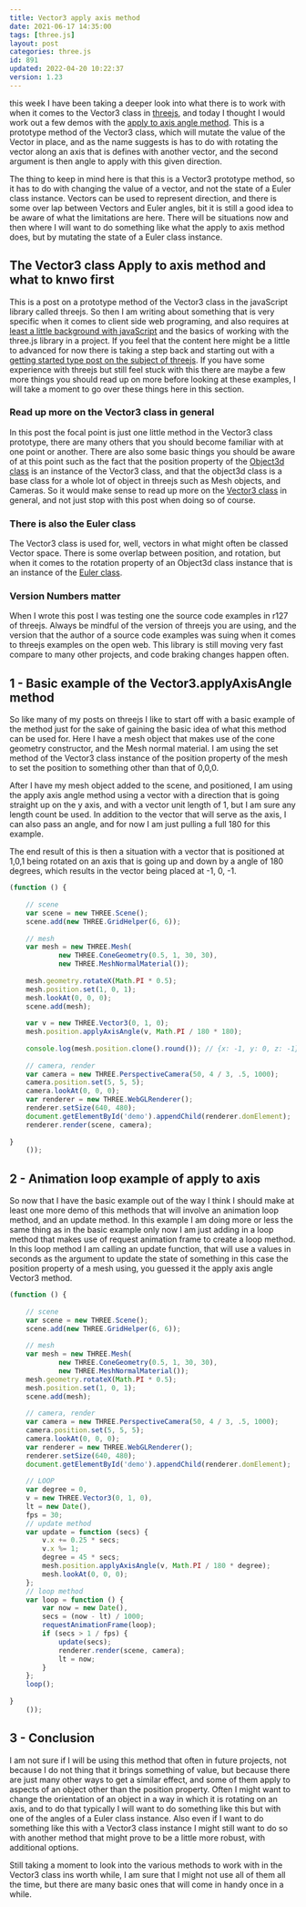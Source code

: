 ```yaml
---
title: Vector3 apply axis method
date: 2021-06-17 14:35:00
tags: [three.js]
layout: post
categories: three.js
id: 891
updated: 2022-04-20 10:22:37
version: 1.23
---
```


this week I have been taking a deeper look into what there is to work with when it comes to the Vector3 class in [threejs](https://threejs.org/docs/index.html#manual/en/introduction/Creating-a-scene), and today I thought I would work out a few demos with the [apply to axis angle method](https://threejs.org/docs/#api/en/math/Vector3.applyAxisAngle). This is a prototype method of the Vector3 class, which will mutate the value of the Vector in place, and as the name suggests is has to do with rotating the vector along an axis that is defines with another vector, and the second argument is then angle to apply with this given direction.

The thing to keep in mind here is that this is a Vector3 prototype method, so it has to do with changing the value of a vector, and not the state of a Euler class instance. Vectors can be used to represent direction, and there is some over lap between Vectors and Euler angles, bit it is still a good idea to be aware of what the limitations are here. There will be situations now and then where I will want to do something like what the apply to axis method does, but by mutating the state of a Euler class instance.

<!-- more -->

## The Vector3 class Apply to axis method and what to knwo first

This is a post on a prototype method of the Vector3 class in the javaScript library called threejs. So then I am writing about something that is very specific when it comes to client side web programing, and also requires at [least a little background with javaScript](/2018/11/27/js-getting-started/) and the basics of working with the three.js library in a project. If you feel that the content here might be a little to advanced for now there is taking a step back and starting out with a [getting started type post on the subject of threejs](/2018/04/04/threejs-getting-started/). If you have some experience with threejs but still feel stuck with this there are maybe a few more things you should read up on more before looking at these examples, I will take a moment to go over these things here in this section.

### Read up more on the Vector3 class in general

In this post the focal point is just one little method in the Vector3 class prototype, there are many others that you should become familiar with at one point or another. There are also some basic things you should be aware of at this point such as the fact that the position property of the [Object3d class](/2018/04/23/threejs-object3d/) is an instance of the Vector3 class, and that the object3d class is a base class for a whole lot of object in threejs such as Mesh objects, and Cameras. So it would make sense to read up more on the [Vector3 class](/2018/04/15/threejs-vector3/) in general, and not just stop with this post when doing so of course.

### There is also the Euler class

The Vector3 class is used for, well, vectors in what might often be classed Vector space. There is some overlap between position, and rotation, but when it comes to the rotation property of an Object3d class instance that is an instance of the [Euler class](/2021/04/28/threejs-euler/).

### Version Numbers matter

When I wrote this post I was testing one the source code examples in r127 of threejs. Always be mindful of the version of threejs you are using, and the version that the author of a source code examples was suing when it comes to threejs examples on the open web. This library is still moving very fast compare to many other projects, and code braking changes happen often.

## 1 - Basic example of the Vector3.applyAxisAngle method

So like many of my posts on threejs I like to start off with a basic example of the method just for the sake of gaining the basic idea of what this method can be used for. Here I have a mesh object that makes use of the cone geometry constructor, and the Mesh normal material. I am using the set method of the Vector3 class instance of the position property of the mesh to set the position to something other than that of 0,0,0. 

After I have my mesh object added to the scene, and positioned, I am using the apply axis angle method using a vector with a direction that is going straight up on the y axis, and with a vector unit length of 1, but I am sure any length count be used. In addition to the vector that will serve as the axis, I can also pass an angle, and for now I am just pulling a full 180 for this example.

The end result of this is then a situation with a vector that is positioned at 1,0,1 being rotated on an axis that is going up and down by a angle of 180 degrees, which results in the vector being placed at -1, 0, -1.

```js
(function () {
 
    // scene
    var scene = new THREE.Scene();
    scene.add(new THREE.GridHelper(6, 6));
 
    // mesh
    var mesh = new THREE.Mesh(
            new THREE.ConeGeometry(0.5, 1, 30, 30),
            new THREE.MeshNormalMaterial());
 
    mesh.geometry.rotateX(Math.PI * 0.5);
    mesh.position.set(1, 0, 1);
    mesh.lookAt(0, 0, 0);
    scene.add(mesh);
 
    var v = new THREE.Vector3(0, 1, 0);
    mesh.position.applyAxisAngle(v, Math.PI / 180 * 180);
 
    console.log(mesh.position.clone().round()); // {x: -1, y: 0, z: -1}
 
    // camera, render
    var camera = new THREE.PerspectiveCamera(50, 4 / 3, .5, 1000);
    camera.position.set(5, 5, 5);
    camera.lookAt(0, 0, 0);
    var renderer = new THREE.WebGLRenderer();
    renderer.setSize(640, 480);
    document.getElementById('demo').appendChild(renderer.domElement);
    renderer.render(scene, camera);
 
}
    ());
```

## 2 - Animation loop example of apply to axis

So now that I have the basic example out of the way I think I should make at least one more demo of this methods that will involve an animation loop method, and an update method. In this example I am doing more or less the same thing as in the basic example only now I am just adding in a loop method that makes use of request animation frame to create a loop method. In this loop method I am calling an update function, that will use a values in seconds as the argument to update the state of something in this case the position property of a mesh using, you guessed it the apply axis angle Vector3 method.

```js
(function () {
 
    // scene
    var scene = new THREE.Scene();
    scene.add(new THREE.GridHelper(6, 6));
 
    // mesh
    var mesh = new THREE.Mesh(
            new THREE.ConeGeometry(0.5, 1, 30, 30),
            new THREE.MeshNormalMaterial());
    mesh.geometry.rotateX(Math.PI * 0.5);
    mesh.position.set(1, 0, 1);
    scene.add(mesh);
 
    // camera, render
    var camera = new THREE.PerspectiveCamera(50, 4 / 3, .5, 1000);
    camera.position.set(5, 5, 5);
    camera.lookAt(0, 0, 0);
    var renderer = new THREE.WebGLRenderer();
    renderer.setSize(640, 480);
    document.getElementById('demo').appendChild(renderer.domElement);
 
    // LOOP
    var degree = 0,
    v = new THREE.Vector3(0, 1, 0),
    lt = new Date(),
    fps = 30;
    // update method
    var update = function (secs) {
        v.x += 0.25 * secs;
        v.x %= 1;
        degree = 45 * secs;
        mesh.position.applyAxisAngle(v, Math.PI / 180 * degree);
        mesh.lookAt(0, 0, 0);
    };
    // loop method
    var loop = function () {
        var now = new Date(),
        secs = (now - lt) / 1000;
        requestAnimationFrame(loop);
        if (secs > 1 / fps) {
            update(secs);
            renderer.render(scene, camera);
            lt = now;
        }
    };
    loop();
 
}
    ());
```

## 3 - Conclusion

I am not sure if I will be using this method that often in future projects, not because I do not thing that it brings something of value, but because there are just many other ways to get a similar effect, and some of them apply to aspects of an object other than the position property. Often I might want to change the orientation of an object in a way in which it is rotating on an axis, and to do that typically I will want to do something like this but with one of the angles of a Euler class instance. Also even if I want to do something like this with a Vector3 class instance I might still want to do so with another method that might prove to be a little more robust, with additional options.

Still taking a moment to look into the various methods to work with in the Vector3 class ins worth while, I am sure that I might not use all of them all the time, but there are many basic ones that will come in handy once in a while.
